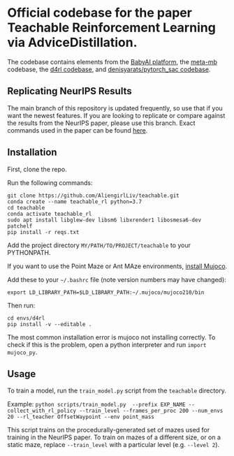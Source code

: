 # Official codebase for the paper Teachable Reinforcement Learning via AdviceDistillation.

The codebase contains elements from the [BabyAI platform](https://github.com/mila-iqia/babyai), the [meta-mb](https://github.com/iclavera/meta-mb) codebase, the [d4rl codebase](https://github.com/rail-berkeley/d4rl), and [denisyarats/pytorch_sac codebase](https://github.com/denisyarats/pytorch_sac).

## Replicating NeurIPS Results

The main branch of this repository is updated frequently, so use that if you want the newest features. If you are looking to replicate or compare against the results from the NeurIPS paper, please use this branch. Exact commands used in the paper can be found [here](https://docs.google.com/spreadsheets/d/1bFcwLeM-eT-dpISRGRHB25fxBtYHNSkN3fK7qkoMe6U/edit?usp=sharing).


## Installation

First, clone the repo.

Run the following commands:

```
git clone https://github.com/AliengirlLiv/teachable.git
conda create --name teachable_rl python=3.7
cd teachable
conda activate teachable_rl
sudo apt install libglew-dev libsm6 libxrender1 libosmesa6-dev patchelf
pip install -r reqs.txt

```
Add the project directory `MY/PATH/TO/PROJECT/teachable` to your PYTHONPATH.

If you want to use the Point Maze or Ant MAze environments, [install Mujoco](https://github.com/openai/mujoco-py).

Add these to your `~/.bashrc` file (note version numbers may have changed):
```
export LD_LIBRARY_PATH=$LD_LIBRARY_PATH:~/.mujoco/mujoco210/bin
```


Then run:
```
cd envs/d4rl
pip install -v --editable .
```

The most common installation error is mujoco not installing correctly. To check if this is the problem, open a python interpreter and run `import mujoco_py`.


## Usage

To train a model, run the `train_model.py` script from the `teachable` directory.

Example: `python scripts/train_model.py  --prefix EXP_NAME --collect_with_rl_policy --train_level --frames_per_proc 200 --num_envs 20 --rl_teacher OffsetWaypoint --env point_mass`

This script trains on the procedurally-generated set of mazes used for training in the NeurIPS paper. To train on mazes of a different size, or on a static maze, replace `--train_level` with a particular level (e.g. `--level 2`).

